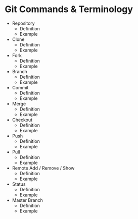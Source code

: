 # Git Commands & Terminology
- Repository
  - Definition
  - Example
- Clone
  - Definition
  - Example
- Fork
  - Definition
  - Example
- Branch
  - Definition
  - Example
- Commit
  - Definition
  - Example
- Merge
  - Definition
  - Example
- Checkout
  - Definition
  - Example
- Push
  - Definition
  - Example
- Pull 
  - Definition
  - Example
- Remote Add / Remove / Show
  - Definition
  - Example
- Status
  - Definition
  - Example
- Master Branch
  - Definition
  - Example
